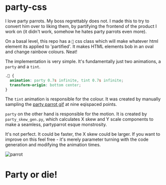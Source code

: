# party-css
I love party parrots. My boss regrettably does not. I made this to try to convert him over to liking them, by partifying the frontend of the product I work on (it didn't work, somehow he hates party parrots even more).

On a basal level, this repo has a `🦜` css class which will make whatever html element its applied to 'partified'. It makes HTML elements bob in an oval and change rainbow colours. Neat!

The implementation is very simple. It's fundamentally just two animations, a `party` and a `tint`.

```css
.🦜 {
  animation: party 0.7s infinite, tint 0.7s infinite;
  transform-origin: bottom center;
}
```

The `tint` animation is responsible for the colour. It was created by manually sampling the [party parrot gif](https://cultofthepartyparrot.com/) at nine eqispaced points. 

`party` on the other hand is responsible for the motion. It is created by `party_skew_gen.py`, which calculates X skew and Y scale components to make a seamless, partyparrot esque monstrosity.

It's not perfect. It could be faster, the X skew could be larger. If you want to improve on this feel free - it's merely parameter turning with the code generation and modifying the animation times.

![parrot](https://cultofthepartyparrot.com/parrots/hd/parrot.gif)

# Party or die!
